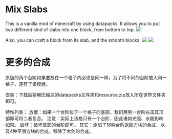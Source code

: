 # Mix Slabs
This is a vanilla mod of minecraft by using datapacks.
It allows you to put two different kind of slabs into one block, from bottom to top.
![](https://i.loli.net/2018/06/18/5b27d60490d23.png)

Also, you can craft a block from its slab, and the smooth blocks.
![](https://i.loli.net/2018/06/18/5b27d60479bbe.png)
![](https://i.loli.net/2018/06/18/5b27d6047935c.png)

# 更多的合成
原版的两个台阶如果要放在一个格子内必须是同一种，为了将不同的台阶放入同一格子，遂有了该模组。

安装：下载后将解压缩后的datapacks文件夹和resource.zip放入所在世界文件夹即可。

特性列表：
放置：如果一个台阶位于一个格子的底部，我们用另一台阶右击其顶部即可将二者复合。
注意：实际上该格只有一个台阶，因此诸如光照、水能影响如常。
破坏：破坏底部的台阶即可。
其它：添加了18种台阶返回方块的合成，以及4种平滑方块的合成。移除了木剑的合成。

